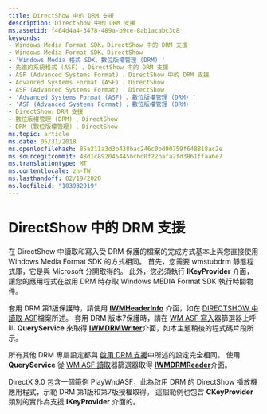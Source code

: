 ```yaml
---
title: DirectShow 中的 DRM 支援
description: DirectShow 中的 DRM 支援
ms.assetid: f464d4a4-3478-489a-b9ce-8ab1acabc3c8
keywords:
- Windows Media Format SDK，DirectShow 中的 DRM 支援
- Windows Media Format SDK、DirectShow
- 'Windows Media 格式 SDK、數位版權管理 (DRM) '
- 先進的系統格式 (ASF) 、DirectShow 中的 DRM 支援
- ASF (Advanced Systems Format) 、DirectShow 中的 DRM 支援
- Advanced Systems Format (ASF) 、DirectShow
- ASF (Advanced Systems Format) ，DirectShow
- 'Advanced Systems Format (ASF) 、數位版權管理 (DRM) '
- 'ASF (Advanced Systems Format) 、數位版權管理 (DRM) '
- DirectShow，DRM 支援
- 數位版權管理 (DRM) 、DirectShow
- DRM (數位版權管理) 、DirectShow
ms.topic: article
ms.date: 05/31/2018
ms.openlocfilehash: 85a211a3d3b438bac246c0bd90759f648818ac2e
ms.sourcegitcommit: 48d1c892045445bcbd0f22bafa2fd3861ffaa6e7
ms.translationtype: MT
ms.contentlocale: zh-TW
ms.lasthandoff: 02/19/2020
ms.locfileid: "103932919"
---
```

# <a name="drm-support-in-directshow"></a>DirectShow 中的 DRM 支援

在 DirectShow 中讀取和寫入受 DRM 保護的檔案的完成方式基本上與您直接使用 Windows Media Format SDK 的方式相同。 首先，您需要 wmstubdrm 靜態程式庫，它是與 Microsoft 分開取得的。 此外，您必須執行 **IKeyProvider** 介面，讓您的應用程式在啟用 DRM 時存取 Windows MEDIA Format SDK 執行時間物件。

套用 DRM 第1版保護時，請使用 [**IWMHeaderInfo**](/previous-versions/windows/desktop/api/wmsdkidl/nn-wmsdkidl-iwmheaderinfo) 介面，如在 [DIRECTSHOW 中讀取 ASF](reading-asf-files-in-directshow.md)檔案所述。 套用 DRM 版本7保護時，請在 [WM ASF 寫入](wm-asf-writer-filter.md)器篩選器上呼叫 **QueryService** 來取得 [**IWMDRMWriter**](/previous-versions/windows/desktop/api/wmsdkidl/nn-wmsdkidl-iwmdrmwriter)介面，如本主題稍後的程式碼片段所示。

所有其他 DRM 專屬設定都與 [啟用 DRM 支援](enabling-drm-support.md)中所述的設定完全相同。 使用 **QueryService** 從 [WM ASF 讀取](wm-asf-reader-filter.md)器篩選器取得 [**IWMDRMReader**](/previous-versions/windows/desktop/api/wmsdkidl/nn-wmsdkidl-iwmdrmreader)介面。

DirectX 9.0 包含一個範例 PlayWndASF，此為啟用 DRM 的 DirectShow 播放機應用程式，示範 DRM 第1版和第7版授權取得。 這個範例也包含 **CKeyProvider** 類別的實作為支援 **IKeyProvider** 介面的。

 

 




